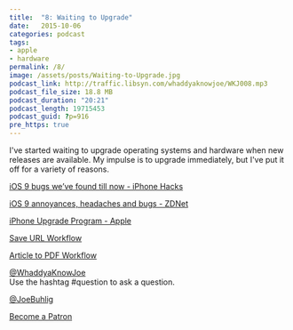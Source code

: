 ```yaml
---
title:  "8: Waiting to Upgrade"
date:   2015-10-06
categories: podcast
tags:
- apple
- hardware
permalink: /8/
image: /assets/posts/Waiting-to-Upgrade.jpg
podcast_link: http://traffic.libsyn.com/whaddyaknowjoe/WKJ008.mp3
podcast_file_size: 18.8 MB
podcast_duration: "20:21"
podcast_length: 19715453
podcast_guid: ?p=916
pre_https: true
---
```


I've started waiting to upgrade operating systems and hardware when new releases are available. My impulse is to upgrade immediately, but I've put it off for a variety of reasons.

<!--more-->

[iOS 9 bugs we’ve found till now - iPhone Hacks](http://www.iphonehacks.com/2015/09/ios-9-bugs.html)

[iOS 9 annoyances, headaches and bugs - ZDNet](http://www.zdnet.com/article/ios-9-annoyances-headaches-and-bugs/)

[iPhone Upgrade Program - Apple](http://www.apple.com/shop/iphone/iphone-upgrade-program)

[Save URL Workflow](https://workflow.is/workflows/65a75670ff9542d7b0de56d0a30bd4dc)

[Article to PDF Workflow](https://workflow.is/workflows/bfecb2d5d7ac405b8a173f8bf4fad48a)

[@WhaddyaKnowJoe](https://twitter.com/whaddyaknowjoe)  
Use the hashtag #question to ask a question.

[@JoeBuhlig](https://twitter.com/JoeBuhlig)

[Become a Patron](http://joebuhlig.com/patron/)